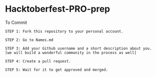 # Hacktoberfest-PRO-prep

To Commit

```
STEP 1: Fork this repository to your personal account.
```

```
STEP 2: Go to Names.md
```

```
STEP 3: Add your Github username and a short description about you. 
[we will build a wonderful community in the process as well]
```

```
STEP 4: Create a pull request.
```

```
STEP 5: Wait for it to get approved and merged.
```
